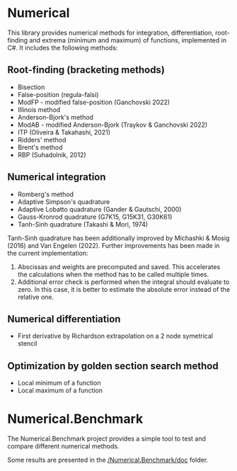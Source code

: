 # Numerical

This library provides numerical methods for integration, differentiation, root-finding and extrema (minimum and maximum) of functions, implemented in C#. It includes the following methods:

## Root-finding (bracketing methods)

* Bisection
* False-position (regula-falsi)
* ModFP - modified false-position (Ganchovski 2022)
* Illinois method
* Anderson-Bjork's method
* ModAB - modified Anderson-Bjork (Traykov & Ganchovski 2022)
* ITP (Oliveira & Takahashi, 2021)
* Ridders' method
* Brent's method
* RBP (Suhadolnik, 2012)

## Numerical integration

* Romberg's method
* Adaptive Simpson's quadrature
* Adaptive Lobatto quadrature (Gander & Gautschi, 2000)
* Gauss-Kronrod quadrature (G7K15, G15K31, G30K61)
* Tanh-Sinh quadrature (Takashi & Mori, 1974)

Tanh-Sinh quadrature has been additionally improved by Michashki & Mosig (2016) and Van Engelen (2022). Further improvements has been made in the current implementation:

1. Abscissas and weights are precomputed and saved. This accelerates the calculations when the method has to be called multiple times.
2. Additional error check is performed when the integral should evaluate to zero. In this case, it is better to estimate the absolute error instead of the relative one.

## Numerical differentiation

* First derivative by Richardson extrapolation on a 2 node symetrical stencil

## Optimization by golden section search method

* Local minimum of a function
* Local maximum of a function

# Numerical.Benchmark

The Numerical.Benchmark project provides a simple tool to test and compare different numerical methods.

Some results are presented in the [/Numerical.Benchmark/doc](https://github.com/Proektsoftbg/Numerical/blob/main/Numerical.Benchmark/doc) folder.
